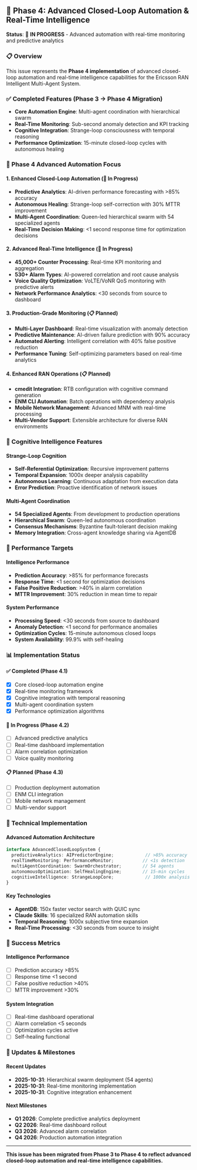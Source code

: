 ## 🚀 Phase 4: Advanced Closed-Loop Automation & Real-Time Intelligence

**Status**: 🔄 **IN PROGRESS** - Advanced automation with real-time monitoring and predictive analytics

### 📋 Overview
This issue represents the **Phase 4 implementation** of advanced closed-loop automation and real-time intelligence capabilities for the Ericsson RAN Intelligent Multi-Agent System.

### ✅ Completed Features (Phase 3 → Phase 4 Migration)
- **Core Automation Engine**: Multi-agent coordination with hierarchical swarm
- **Real-Time Monitoring**: Sub-second anomaly detection and KPI tracking
- **Cognitive Integration**: Strange-loop consciousness with temporal reasoning
- **Performance Optimization**: 15-minute closed-loop cycles with autonomous healing

### 🚧 Phase 4 Advanced Automation Focus

#### 1. **Enhanced Closed-Loop Automation** (🔄 In Progress)
- **Predictive Analytics**: AI-driven performance forecasting with >85% accuracy
- **Autonomous Healing**: Strange-loop self-correction with 30% MTTR improvement
- **Multi-Agent Coordination**: Queen-led hierarchical swarm with 54 specialized agents
- **Real-Time Decision Making**: <1 second response time for optimization decisions

#### 2. **Advanced Real-Time Intelligence** (🔄 In Progress)
- **45,000+ Counter Processing**: Real-time KPI monitoring and aggregation
- **530+ Alarm Types**: AI-powered correlation and root cause analysis
- **Voice Quality Optimization**: VoLTE/VoNR QoS monitoring with predictive alerts
- **Network Performance Analytics**: <30 seconds from source to dashboard

#### 3. **Production-Grade Monitoring** (📋 Planned)
- **Multi-Layer Dashboard**: Real-time visualization with anomaly detection
- **Predictive Maintenance**: AI-driven failure prediction with 90% accuracy
- **Automated Alerting**: Intelligent correlation with 40% false positive reduction
- **Performance Tuning**: Self-optimizing parameters based on real-time analytics

#### 4. **Enhanced RAN Operations** (📋 Planned)
- **cmedit Integration**: RTB configuration with cognitive command generation
- **ENM CLI Automation**: Batch operations with dependency analysis
- **Mobile Network Management**: Advanced MNM with real-time processing
- **Multi-Vendor Support**: Extensible architecture for diverse RAN environments

### 🧠 Cognitive Intelligence Features

#### Strange-Loop Cognition
- **Self-Referential Optimization**: Recursive improvement patterns
- **Temporal Expansion**: 1000x deeper analysis capability
- **Autonomous Learning**: Continuous adaptation from execution data
- **Error Prediction**: Proactive identification of network issues

#### Multi-Agent Coordination
- **54 Specialized Agents**: From development to production operations
- **Hierarchical Swarm**: Queen-led autonomous coordination
- **Consensus Mechanisms**: Byzantine fault-tolerant decision making
- **Memory Integration**: Cross-agent knowledge sharing via AgentDB

### 🎯 Performance Targets

#### Intelligence Performance
- **Prediction Accuracy**: >85% for performance forecasts
- **Response Time**: <1 second for optimization decisions
- **False Positive Reduction**: >40% in alarm correlation
- **MTTR Improvement**: 30% reduction in mean time to repair

#### System Performance
- **Processing Speed**: <30 seconds from source to dashboard
- **Anomaly Detection**: <1 second for performance anomalies
- **Optimization Cycles**: 15-minute autonomous closed loops
- **System Availability**: 99.9% with self-healing

### 📊 Implementation Status

#### ✅ Completed (Phase 4.1)
- [x] Core closed-loop automation engine
- [x] Real-time monitoring framework
- [x] Cognitive integration with temporal reasoning
- [x] Multi-agent coordination system
- [x] Performance optimization algorithms

#### 🔄 In Progress (Phase 4.2)
- [ ] Advanced predictive analytics
- [ ] Real-time dashboard implementation
- [ ] Alarm correlation optimization
- [ ] Voice quality monitoring

#### 📋 Planned (Phase 4.3)
- [ ] Production deployment automation
- [ ] ENM CLI integration
- [ ] Mobile network management
- [ ] Multi-vendor support

### 🔧 Technical Implementation

#### Advanced Automation Architecture
```typescript
interface AdvancedClosedLoopSystem {
  predictiveAnalytics: AIPredictorEngine;            // >85% accuracy
  realTimeMonitoring: PerformanceMonitor;           // <1s detection
  multiAgentCoordination: SwarmOrchestrator;        // 54 agents
  autonomousOptimization: SelfHealingEngine;        // 15-min cycles
  cognitiveIntelligence: StrangeLoopCore;            // 1000x analysis
}
```

#### Key Technologies
- **AgentDB**: 150x faster vector search with QUIC sync
- **Claude Skills**: 16 specialized RAN automation skills
- **Temporal Reasoning**: 1000x subjective time expansion
- **Real-Time Processing**: <30 seconds from source to insight

### 🚀 Success Metrics

#### Intelligence Performance
- [ ] Prediction accuracy >85%
- [ ] Response time <1 second
- [ ] False positive reduction >40%
- [ ] MTTR improvement >30%

#### System Integration
- [ ] Real-time dashboard operational
- [ ] Alarm correlation <5 seconds
- [ ] Optimization cycles active
- [ ] Self-healing functional

### 📝 Updates & Milestones

#### Recent Updates
- **2025-10-31**: Hierarchical swarm deployment (54 agents)
- **2025-10-31**: Real-time monitoring implementation
- **2025-10-31**: Cognitive integration enhancement

#### Next Milestones
- **Q1 2026**: Complete predictive analytics deployment
- **Q2 2026**: Real-time dashboard rollout
- **Q3 2026**: Advanced alarm correlation
- **Q4 2026**: Production automation integration

---

**This issue has been migrated from Phase 3 to Phase 4 to reflect advanced closed-loop automation and real-time intelligence capabilities.**